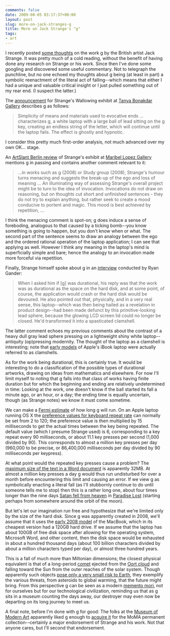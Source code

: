 ```yaml
---
comments: false
date: 2009-08-05 03:17:37+00:00
layout: post
slug: more-on-jack-stranges-g
title: More on Jack Strange's "g"
tags:
- art
---
```


I recently posted [some thoughts](http://blog.hecker.org/2009/07/19/struck-by-jack-stranges-g/) on the work g by the British artist Jack Strange. It was pretty much of a cold reading, without the benefit of having done any research on Strange or his work. Since then I've done some googling and discovered some useful commentary. Not to telegraph the punchline, but no one echoed my thoughts about g being (at least in part) a symbolic reenactment of the literal act of falling--which means that either I had a unique and valuable critical insight or I just pulled something out of my rear end. (I suspect the latter.)

The [announcement](http://oneartworld.com/Tanya+Bonakdar+Gallery/Wallowing.html) for Strange's Wallowing exhibit at  [Tanya Bonakdar Gallery](http://www.tanyabonakdargallery.com/) describes g as follows:


<blockquote>Simplicity of means and materials used to evocative ends ... characterizes g, a white laptop with a large ball of lead sitting on the g key, creating an endless string of the letter, which will continue until the laptop fails. The effect is ghostly and hypnotic.</blockquote>


I consider this pretty much first-order analysis, not much advanced over my own OK... stage.

An [ArtSlant Berlin review](http://www.artslant.com/ber/events/show/55841-not-really) of Strange's exhibit at [Maribel Lopez Gallery](http://www.maribellopezgallery.com/) mentions g in passing and contains another comment relevant to it:


<blockquote>...in works such as g (2008) or Study group (2008), Strange's humour turns menacing and suggests the break-up of the ego and loss of meaning ...
An illuminating way of assessing Strange's overall project might be to turn to the idea of invocation. Invocations do not draw on reasoning, but on thoughts cut short and unfinished sentences - they do not try to explain anything, but rather seek to create a mood conducive to portent and magic. This mood is best achieved by repetition, ...
</blockquote>


I think the menacing comment is spot-on; g does induce a sense of foreboding, analogous to that caused by a ticking bomb--you know something is going to happen, but you don't know when or what. The second part of the sentence seems to draw an analogy between the ego and the ordered rational operation of the laptop application; I can see that applying as well. However I think any meaning in the laptop's mind is superficially simple and bare; hence the analogy to an invocation made more forceful via repetition.

Finally, Strange himself spoke about g in an [interview](http://www.maribellopezgallery.com/pdf/ArtReview20.pdf) conducted by Ryan Gander:


<blockquote>When I asked him if [g] was durational, his reply was that the work was as durational as the space on the hard disk, and at some point, of course, the application would crash or the hard disk would be devoured. He also pointed out that, physically, and in a very real sense, this laptop--which was then being hailed as a revelation in product design--had been made defunct by this primitive-looking lead sphere, because the glowing LCD screen lid could no longer be closed. He'd transformed it into a spasticated clamshell.</blockquote>



The latter comment echoes my previous comments about the contrast of a heavy dull gray lead sphere pressing on a lightweight shiny white laptop--antiquity (op)pressing modernity. The thought of the laptop as a clamshell is interesting; note that [early models](http://www.everymac.com/systems/apple/ibook/stats/ibook.html) of Apple's iBook laptop were actually referred to as clamshells.

As for the work being durational, this is certainly true. It would be interesting to do a  classification of the possible types of durational artworks, drawing on ideas from mathematics and elsewhere. For now I'll limit myself to noting that g falls into that class of works having finite duration but for which the beginning and ending are relatively undetermined in time: Looking at the work, one doesn't know if the ball started its fall a minute ago, or an hour, or a day; the ending time is equally uncertain, though (as Strange notes) we know it must come sometime.

We can make a [Fermi estimate](http://en.wikipedia.org/wiki/Fermi_problem) of how long g will run. On an Apple laptop running OS X the [preference values for keyboard repeat rate](http://discussions.apple.com/thread.jspa?threadID=1316947) can normally be set from 2 to 120; the preference value is then multiplied by 15 milliseconds to get the actual times between the key being repeated. The default value (which I presume Strange used) is 6, corresponding to a key repeat every 90 milliseconds, or about 11.1 key presses per second (1,000 divided by 90). This corresponds to almost a million key presses per day (960,000 to be precise, or 86,400,000 milliseconds per day divided by 90 milliseconds per keypress).

At what point would the repeated key presses cause a problem? The [maximum size of the text in a Word document](http://support.microsoft.com/kb/211489) is apparently 32MB. At almost a million key presses a day g would thus run undisturbed for over a month before encountering this limit and causing an error. If we view g as symbolically enacting a literal fall (as I'll stubbornly continue to do until someone tells me to stop) then this is a rather long one, about four times longer than the nine days [Satan fell from heaven](http://scienceblogs.com/builtonfacts/2008/08/falling_from_heaven.php) in [Paradise Lost](http://www.dartmouth.edu/~milton/reading_room/pl/book_6/index.shtml) (starting perhaps from somewhere around the orbit of the moon).

But let's let our imagination run free and hypothesize that we're limited only by the size of the hard disk. Since g was apparently created in 2008, we'll assume that it uses the [early 2008 model](http://support.apple.com/kb/SP5) of the MacBook, which in its cheapest version had a 120GB hard drive. If we assume that the laptop has about 100GB of free disk space after allowing for the operating system, Microsoft Word, and other content, then the disk space would be exhausted in about a hundred thousand days (about 100 billion characters divided by about a million characters typed per day), or almost three hundred years.

This is a fall of much more than Miltonian dimensions; the closest physical equivalent is that of a long-period [comet](http://en.wikipedia.org/wiki/Comet) ejected from the [Oort cloud](http://en.wikipedia.org/wiki/Oort_cloud) and falling toward the Sun from the outer reaches of the solar system. Though apparently such objects [pose only a very small risk to Earth](http://www.centauri-dreams.org/?p=8915), they exemplify the various threats, from asteroids to global warming, that the future might bring. From this perspective g can be seen as a modern [memento mori](http://en.wikipedia.org/wiki/Memento_mori), not for ourselves but for our technological civilization, reminding us that as g sits in a museum counting the days away, our destroyer may even now be departing on its long journey to meet us.

A final note, before I'm done with g for good: The folks at the [Museum of Modern Art](http://www.moma.org/) apparently liked g enough to [acquire it](http://www.moma.org/collection/object.php?object_id=121982) for the MoMA permanent collection--certainly a major endorsement of Strange and his work. Not that anyone cares, but I'll second that endorsement.


